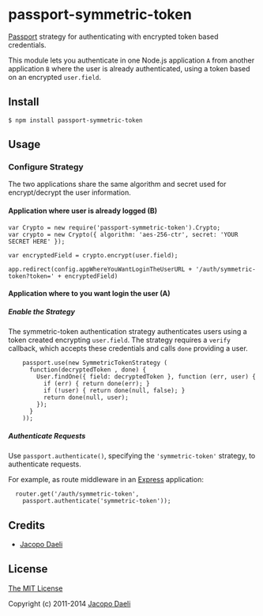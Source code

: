 # passport-symmetric-token

[Passport](http://passportjs.org/) strategy for authenticating with encrypted token based credentials.

This module lets you authenticate in one Node.js application `A` from another
application `B` where the user is already authenticated, using a
token based on an encrypted `user.field`.

## Install

    $ npm install passport-symmetric-token

## Usage

### Configure Strategy

The two applications share the same algorithm and secret used for encrypt/decrypt
the user information.

#### Application where user is already logged (B)

```
var Crypto = new require('passport-symmetric-token').Crypto;
var crypto = new Crypto({ algorithm: 'aes-256-ctr', secret: 'YOUR SECRET HERE' });

var encryptedField = crypto.encrypt(user.field);

app.redirect(config.appWhereYouWantLoginTheUserURL + '/auth/symmetric-token?token=' + encryptedField)
```

#### Application where to you want login the user (A)

##### Enable the Strategy
The symmetric-token authentication strategy authenticates users using a token
created encrypting `user.field`. The strategy requires a `verify` callback,
which accepts these credentials and calls `done` providing a user.
```
    passport.use(new SymmetricTokenStrategy (
      function(decryptedToken , done) {
        User.findOne({ field: decryptedToken }, function (err, user) {
          if (err) { return done(err); }
          if (!user) { return done(null, false); }
          return done(null, user);
        });
      }
    ));
```

##### Authenticate Requests

Use `passport.authenticate()`, specifying the `'symmetric-token'` strategy, to
authenticate requests.

For example, as route middleware in an [Express](http://expressjs.com/)
application:
```
  router.get('/auth/symmetric-token',
    passport.authenticate('symmetric-token'));
```

## Credits

  - [Jacopo Daeli](http://github.com/JacopoDaeli)

## License

[The MIT License](http://opensource.org/licenses/MIT)

Copyright (c) 2011-2014 [Jacopo Daeli](http://www.jacopodaeli.com)
